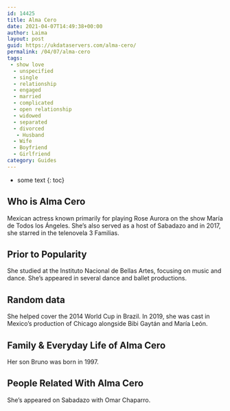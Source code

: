 ```yaml
---
id: 14425
title: Alma Cero
date: 2021-04-07T14:49:38+00:00
author: Laima
layout: post
guid: https://ukdataservers.com/alma-cero/
permalink: /04/07/alma-cero
tags:
 - show love
  - unspecified
  - single
  - relationship
  - engaged
  - married
  - complicated
  - open relationship
  - widowed
  - separated
  - divorced
   - Husband
  - Wife
  - Boyfriend
  - Girlfriend
category: Guides
---
```


* some text
{: toc}


## Who is Alma Cero
                  
                  
                  
Mexican actress known primarily for playing Rose Aurora on the show María de Todos los Ángeles. She&#8217;s also served as a host of Sabadazo and in 2017, she starred in the telenovela 3 Familias. 
                  
              
            
              
            
                
                
                
## Prior to Popularity
                  
                  
                  
She studied at the Instituto Nacional de Bellas Artes, focusing on music and dance. She&#8217;s appeared in several dance and ballet productions.
                  
              
            
              
            
                
                
                
## Random data
                  
                  
                  
She helped cover the 2014 World Cup in Brazil. In 2019, she was cast in Mexico&#8217;s production of Chicago alongside Bibi Gaytán and María León. 
                  
              
            
              
            
                
                
                
## Family & Everyday Life of Alma Cero
                  
                  
                  
Her son Bruno was born in 1997.
                  
              
            
              
            
                
                
                
## People Related With Alma Cero
                  
                  
                  
She&#8217;s appeared on Sabadazo with Omar Chaparro.
                  
              
            
              
            
                
              
            
              
              
            
            
              
            
          
          
          